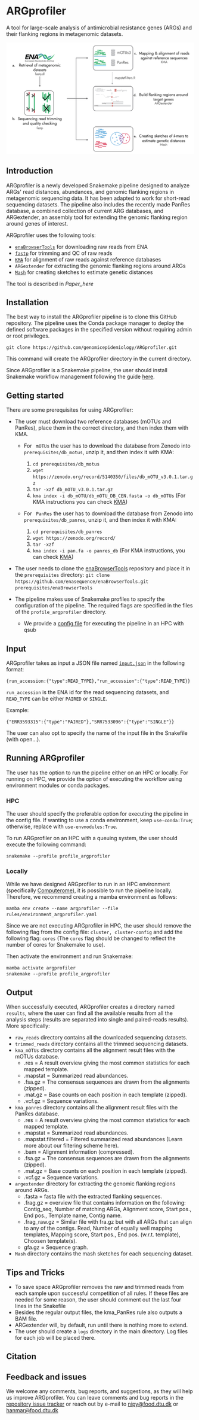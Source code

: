# ARGprofiler
A tool for large-scale analysis of antimicrobial resistance genes (ARGs) and their flanking regions in metagenomic datasets.

<img src="ARGprofiler_pipeline.png" alt="ARGprofiler pipeline">

## Introduction

ARGprofiler is a newly developed Snakemake pipeline designed to analyze ARGs' read distances, abundances, and genomic flanking regions in metagenomic sequencing data. It has been adapted to work for short-read sequencing datasets. The pipeline also includes the recently made PanRes database, a combined collection of current ARG databases, and ARGextender, an assembly tool for extending the genomic flanking region around genes of interest.

ARGprofiler uses the following tools:


* [``` enaBrowserTools ```](https://github.com/enasequence/enaBrowserTools) for downloading raw reads from ENA
* [``` fastp ```](https://github.com/OpenGene/fastp) for trimming and QC of raw reads
* [``` KMA ```](https://bitbucket.org/genomicepidemiology/kma) for alignment of raw reads against reference databases
* ``` ARGextender ``` for extracting the genomic flanking regions around ARGs
* [``` Mash ```](https://github.com/marbl/Mash) for creating sketches to estimate genetic distances


The tool is described in *Paper_here*

## Installation

The best way to install the ARGprofiler pipeline is to clone this GitHub repository. The pipeline uses the Conda package manager to deploy the defined software packages in the specified version without requiring admin or root privileges.

```
git clone https://github.com/genomicepidemiology/ARGprofiler.git
```
This command will create the ARGprofiler directory in the current directory.

Since ARGprofiler is a Snakemake pipeline, the user should install Snakemake workflow management following the guide [here](https://snakemake.readthedocs.io/en/stable/getting_started/installation.html). 

## Getting started

There are some prerequisites for using ARGprofiler:

* The user must download two reference databases (mOTUs and PanRes), place them in the correct directory, and then index them with KMA. 
	* For ``` mOTUs``` the user has to download the database from Zenodo into `prerequisites/db_motus`, unzip it, and then index it with KMA:
		1. `cd prerequisites/db_motus`
		2. `wget https://zenodo.org/record/5140350/files/db_mOTU_v3.0.1.tar.gz`
		3. `tar -xzf db_mOTU_v3.0.1.tar.gz`
		4. `kma index -i db_mOTU/db_mOTU_DB_CEN.fasta -o db_mOTUs` (For KMA instructions you can check  <a href="https://bitbucket.org/genomicepidemiology/kma/src/master/">KMA</a>)

	* For ``` PanRes``` the user has to download the database from Zenodo into `prerequisites/db_panres`, unzip it, and then index it with KMA:
		1. `cd prerequisites/db_panres`
		2. `wget https://zenodo.org/record/`
		3. `tar -xzf` 
		4. `kma index -i pan.fa -o panres_db` (For KMA instructions, you can check  <a href="https://bitbucket.org/genomicepidemiology/kma/src/master/">KMA</a>)

* The user needs to clone the [enaBrowserTools](https://github.com/enasequence/enaBrowserTools) repository and place it in the ``` prerequisites ``` directory:  `git clone https://github.com/enasequence/enaBrowserTools.git prerequisites/enaBrowserTools`

* The pipeline makes use of Snakemake profiles to specify the configuration of the pipeline. The required flags are specified in the files of the ``` profile_argprofiler ``` directory.
	
	* We provide a [config file](profile_argprofiler/config.yaml) for executing the pipeline in an HPC with qsub

## Input

ARGprofiler takes as input a JSON file named [`input.json`](input.json) in the following format:

```
{run_accession:{"type":READ_TYPE},"run_accession":{"type":READ_TYPE}}
```
`run_accession` is the ENA id for the read sequencing datasets, and `READ_TYPE` can be either `PAIRED` or `SINGLE`.

Example:

```
{"ERR3593315":{"type":"PAIRED"},"SRR7533096":{"type":"SINGLE"}}
```

The user can also opt to specify the name of the input file in the Snakefile (with open...).

## Running ARGprofiler

The user has the option to run the pipeline either on an HPC or locally. For running on HPC, we provide the option of executing the workflow using environment modules or conda packages. 

### HPC
The user should specify the preferable option for executing the pipeline in the config file. If wanting to use a conda environment, keep ```use-conda:True```; otherwise, replace with ```use-envmodules:True```.

To run ARGprofiler on an HPC with a queuing system, the user should execute the following command:

```
snakemake --profile profile_argprofiler
```

### Locally
While we have designed ARGprofiler to run in an HPC environment (specifically [Computerome](https://www.computerome.dk/)), it is possible to run the pipeline locally. Therefore, we recommend creating a mamba environment as follows:

```{bash}
mamba env create --name argprofiler --file rules/environment_argprofiler.yaml
```

Since we are not executing ARGprofiler in HPC, the user should remove the following flag from the config file: ```cluster, cluster-config``` and add the following flag: ```cores``` (The ```cores``` flag should be changed to reflect the number of cores for Snakemake to use). 

Then activate the environment and run Snakemake:

```{bash}
mamba activate argprofiler
snakemake --profile profile_argprofiler
```

## Output

When successfully executed, ARGprofiler creates a directory named ``` results ```, where the user can find all the available results from all the analysis steps (results are separated into single and paired-reads results). More specifically:


* ``` raw_reads ``` directory contains all the downloaded sequencing datasets.
* ``` trimmed_reads ``` directory contains all the trimmed sequencing datasets.
* ``` kma_mOTUs ``` directory contains all the alignment result files with the mOTUs database.
	* .res = A result overview giving the most common statistics for each mapped template.
	* .mapstat = Summarized read abundances.
	* .fsa.gz = The consensus sequences are drawn from the alignments (zipped).
	* .mat.gz = Base counts on each position in each template (zipped).
	* .vcf.gz = Sequence variations.
* ``` kma_panres ``` directory contains all the alignment result files with the PanRes database.
	* .res = A result overview giving the most common statistics for each mapped template.
	* .mapstat = Summarized read abundances.
	* .mapstat.filtered = Filtered summarized read abundances (Learn more about our filtering scheme here).
	* .bam = Alignment information (compressed).
	* .fsa.gz = The consensus sequences are drawn from the alignments (zipped).
	* .mat.gz = Base counts on each position in each template (zipped).
	* .vcf.gz = Sequence variations.
* ``` argextender ``` directory for extracting the genomic flanking regions around ARGs.
	* .fasta = fasta file with the extracted flanking sequences.
	* .frag.gz = overview file that contains information on the following: Contig_seq, Number of matching ARGs, Alignment score, Start pos., End pos., Template name, Contig name.
	* .frag_raw.gz = Similar file with fra.gz but with all ARGs that can align to any of the contigs. Read, Number of equally well mapping templates, Mapping score, Start pos., End pos. (w.r.t. template), Choosen template(s).
	* gfa.gz =  Sequence graph.
* ``` Mash ``` directory contains the mash sketches for each sequencing dataset.

## Tips and Tricks

* To save space ARGprofiler removes the raw and trimmed reads from each sample upon successful competition of all rules. If these files are needed for some reason, the user should comment out the last four lines in the Snakefile
* Besides the regular output files, the kma_PanRes rule also outputs a BAM file.
* ARGextender will, by default, run until there is nothing more to extend.
* The user should create a ``` logs ``` directory in the main directory. Log files for each job will be placed there.

## Citation

## Feedback and issues
We welcome any comments, bug reports, and suggestions, as they will help us improve ARGprofiler. You can leave comments and bug reports in the [repository issue tracker](https://github.com/genomicepidemiology/ARGprofiler/issues) or reach out by e-mail to nipy@food.dtu.dk or hanmar@food.dtu.dk
